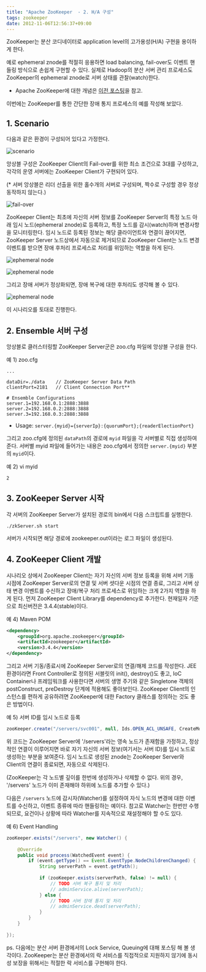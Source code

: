 ```yaml
---
title: "Apache ZooKeeper  - 2. H/A 구성"
tags: zookeeper
date: 2012-11-06T12:56:37+09:00
---
```


ZooKeeper는 분산 코디네이터로 application level의 고가용성(H/A) 구현을 용이하게 한다.

예로 ephemeral znode를 적절히 응용하면 load balancing, fail-over도 이벤트 핸들링 방식으로 손쉽게 구현할 수 있다. 실제로 Hadoop의 분산 서버 관리 프로세스도 ZooKeeper의 ephemeral znode로 서버 상태를 관찰(watch)한다.

- Apache ZooKeeper에 대한 개념은 [이전 포스팅](https://blog.xenomity.com/Apache-ZooKeeper-1.-Overview)을 참고.

이번에는 ZooKeeper를 통한 간단한 장애 통지 프로세스의 예를 작성해 보았다.
 

## 1. Scenario
다음과 같은 환경이 구성되어 있다고 가정한다.

![scenario](../assets/images/2012-11-06-201211071412.jpg)

앙상블 구성은 ZooKeeper Client의 Fail-over를 위한 최소 조건으로 3대를 구성하고, 각각의 운영 서버에는 ZooKeeper Client가 구현되어 있다.

(* 서버 앙상블은 리더 선출을 위한 홀수개의 서버로 구성되며, 짝수로 구성할 경우 정상 동작하지 않는다.)

![fail-over](../assets/images/2012-11-06-201211071417.jpg)

ZooKeeper Client는 최초에 자신의 서버 정보를 ZooKeeper Server의 특정 노드 아래 임시 노드(ephemeral znode)로 등록하고, 특정 노드를 감시(watch)하며 변경사항을 모니터링한다. 임시 노드로 등록된 정보는 해당 클라이언트와 연결이 끊어지면, ZooKeeper Server 노드상에서 자동으로 제거되므로 ZooKeeper Client는 노드 변경 이벤트를 받으면 장애 후처리 프로세스로 처리를 위임하는 역할을 하게 된다.

![ephemeral node](../assets/images/2012-11-06-201211071413.jpg)

![ephemeral node](../assets/images/2012-11-06-201211071415.jpg)

그리고 장애 서버가 정상화되면, 장애 복구에 대한 후처리도 생각해 볼 수 있다.

![ephemeral node](../assets/images/2012-11-06-201211071416.jpg)

이 시나리오를 토대로 진행한다.
 

## 2. Ensemble 서버 구성
앙상블로 클러스터링할 ZooKeeper Server군은 zoo.cfg 파일에 앙상블 구성을 한다.

예 1) zoo.cfg
```
...

dataDir=./data    // ZooKeeper Server Data Path  
clientPort=2181   // Client Connection Port**

# Ensemble Configurations
server.1=192.168.0.1:2888:3888  
server.2=192.168.0.2:2888:3888
server.3=192.168.0.3:2888:3888
```
- Usage: `server.{myid}={serverIp}:{quorumPort};{readerElectionPort}`

그리고 zoo.cfg에 정의된 `dataPath`의 경로에 `myid` 파일을 각 서버별로 직접 생성하여 준다. 서버별 myid 파일에 들어가는 내용은 zoo.cfg에서 정의한 `server.{myid}` 부분의 `myid`이다.

예 2) vi myid
```
2
```
 

## 3. ZooKeeper Server 시작
각 서버의 ZooKeeper Server가 설치된 경로의 bin에서 다음 스크립트를 실행한다.

`./zkServer.sh start`

서버가 시작되면 해당 경로에 zookeeper.out이라는 로그 파일이 생성된다.
 

## 4. ZooKeeper Client 개발
시나리오 상에서 ZooKeeper Client는 자기 자신의 서버 정보 등록을 위해 서버 기동 시점에 ZooKeeper Server로의 연결 및 서버 셧다운 시점의 연결 종료, 그리고 서버 상태 변경 이벤트를 수신하고 장애/복구 처리 프로세스로 위임하는 크게 2가지 역할을 하게 된다. 먼저 ZooKeeper Client Library를 dependency로 추가한다. 현재일자 기준으로 최신버전은 3.4.4(stable)이다.

예 4) Maven POM
```xml
<dependency>
    <groupId>org.apache.zookeeper</groupId>
    <artifactId>zookeeper</artifactId>
    <version>3.4.4</version>
</dependency>
```

그리고 서버 기동/종료시에 ZooKeeper Server로의 연결/해제 코드를 작성한다. JEE 환경이라면 Front Controller로 정의된 서블릿의 init(), destroy()도 좋고, IoC Container나 프레임워크를 사용한다면 서버의 생명 주기와 같은 Singletone 객체의 postConstruct, preDestroy 단계에 적용해도 좋아보인다. ZooKeeper Client의 인스턴스를 편하게 공유하려면 ZooKeeper에 대한 Factory 클래스를 정의하는 것도 좋은 방법이다.

예 5) 서버 ID를 임시 노드로 등록
```java
zooKeeper.create("/servers/svc001", null, Ids.OPEN_ACL_UNSAFE, CreateMode.EPHEMERAL);
```

위 코드는 ZooKeeper Server에 '/servers'라는 영속 노드가 존재함을 가정하고, 정상적인 연결이 이루어지면 바로 자기 자신의 서버 정보(여기서는 서버 ID)를 임시 노드로 생성하는 부분을 보여준다. 임시 노드로 생성된 znode는 ZooKeeper Server와 Client의 연결이 종료되면, 자동으로 삭제된다.

(ZooKeeper는 각 노드별 깊이를 한번에 생성하거나 삭제할 수 없다. 위의 경우, '/servers' 노드가 이미 존재해야 하위에 노드를 추가할 수 있다.)

다음은 `/servers` 노드에 감시자(Watcher)를 설정하여 자식 노드의 변경에 대한 이벤트를 수신하고, 이벤트 종류에 따라 핸들링하는 예이다. 참고로 Watcher는 한번만 수행되므로, 요건이나 상황에 따라 Watcher를 지속적으로 재설정해야 할 수도 있다.

예 6) Event Handling
```java
zooKeeper.exists("/servers", new Watcher() {
 
    @Override
    public void process(WatchedEvent event) {
        if (event.getType() == Event.EventType.NodeChildrenChanged) {
            String serverPath = event.getPath();
 
            if (zooKeeper.exists(serverPath, false) != null) {
                // TODO 서버 복구 통지 및 처리
                // adminService.alive(serverPath);
            } else {
                // TODO 서버 장애 통지 및 처리
                // adminService.dead(serverPath);
            }
        }
    }
 
});
```

ps. 다음에는 분산 서버 환경에서의 Lock Service, Queuing에 대해 포스팅 해 볼 생각이다. ZooKeeper는 분산 환경에서의 락 서비스를 직접적으로 지원하지 않기에 동시성 보장을 위해서는 적절한 락 서비스를 구현해야 한다.

 


